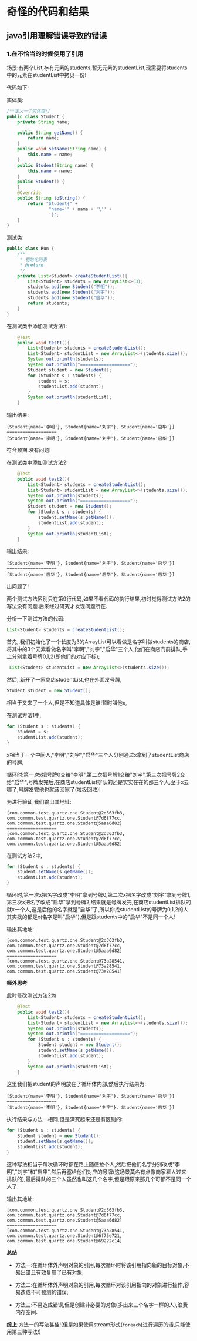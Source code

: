# 奇怪的代码和结果

## java引用理解错误导致的错误

### 1.在不恰当的时候使用了引用

场景:有两个List,存有元素的students,暂无元素的studentList,现需要将students中的元素在studentList中拷贝一份!

代码如下:

实体类:

```java
/**定义一个实体类*/
public class Student {
    private String name;

    public String getName() {
        return name;
    }
    public void setName(String name) {
        this.name = name;
    }
    public Student(String name) {
        this.name = name;
    }
    public Student() {
    }
    @Override
    public String toString() {
        return "Student{" +
                "name='" + name + '\'' +
                '}';
    }
}
```

测试类:

```java
public class Run {
    /**
     * 初始化列表
     * @return
     */
    private List<Student> createStudentList(){
        List<Student> students = new ArrayList<>(3);
        students.add(new Student("李明"));
        students.add(new Student("刘宇"));
        students.add(new Student("启华"));
        return students;
    }
}
```

在测试类中添加测试方法1:

```java
    @Test
    public void test1(){
        List<Student> students = createStudentList();
        List<Student> studentList = new ArrayList<>(students.size());
        System.out.println(students);
        System.out.println("===================");
        Student student = new Student();
        for (Student s : students) {
            student = s;
            studentList.add(student);
        }
        System.out.println(studentList);
    }
```

输出结果:

```
[Student{name='李明'}, Student{name='刘宇'}, Student{name='启华'}]
===================
[Student{name='李明'}, Student{name='刘宇'}, Student{name='启华'}]
```

符合预期,没有问题!

在测试类中添加测试方法2:

```java
    @Test
    public void test2(){
        List<Student> students = createStudentList();
        List<Student> studentList = new ArrayList<>(students.size());
        System.out.println(students);
        System.out.println("===================");
        Student student = new Student();
        for (Student s : students) {
            student.setName(s.getName());
            studentList.add(student);
        }
        System.out.println(studentList);
    }
```

输出结果:

```
[Student{name='李明'}, Student{name='刘宇'}, Student{name='启华'}]
===================
[Student{name='启华'}, Student{name='启华'}, Student{name='启华'}]
```

出问题了!

两个测试方法区别只在第9行代码,如果不看代码的执行结果,初时觉得测试方法2的写法没有问题.后来经过研究才发现问题所在.

分析一下测试方法的代码:

```java
List<Student> students = createStudentList();
```

首先,,我们初始化了一个长度为3的ArrayList可以看做是名字叫做students的商店,将其中的3个元素看做名字叫"李明","刘宇","启华"三个人,他们在商店门前排队,手上分别拿着号牌0,1,2(即他们的对应下标);

```java
 List<Student> studentList = new ArrayList<>(students.size());
```

然后,,新开了一家商店studentList,也在外面发号牌,

```java
Student student = new Student();
```

相当于又来了一个人,但是不知道具体是谁!暂时叫他x,

在测试方法1中,

```java
for (Student s : students) {
    student = s;
    studentList.add(student);
}
```

x相当于一个中间人,"李明","刘宇","启华"三个人分别通过x拿到了studentList商店的号牌;

循环时:第一次x把号牌0交给"李明",第二次把号牌1交给"刘宇",第三次把号牌2交给"启华",号牌发完后,在商店studentList排队的还是实实在在的那三个人,至于x去哪了,号牌发完他也就该回家了(垃圾回收)!

为进行验证,我们输出其地址:

```
[com.common.test.quartz.one.Student@2d363fb3, com.common.test.quartz.one.Student@7d6f77cc, com.common.test.quartz.one.Student@5aaa6d82]
===================
[com.common.test.quartz.one.Student@2d363fb3, com.common.test.quartz.one.Student@7d6f77cc, com.common.test.quartz.one.Student@5aaa6d82]
```



在测试方法2中,

```java
for (Student s : students) {
    student.setName(s.getName());
    studentList.add(student);
}
```

循环时,第一次x把名字改成"李明"拿到号牌0,第二次x把名字改成"刘宇"拿到号牌1,第三次x把名字改成"启华"拿到号牌2,结果就是号牌发完,在商店studentList排队的就x一个人,这是后他的名字就是"启华"了,所以你找studentList的号牌为0,1,2的人其实找的都是x(名字是叫"启华"),但是跟students中的"启华"不是同一个人!

输出其地址:

```
[com.common.test.quartz.one.Student@2d363fb3, com.common.test.quartz.one.Student@7d6f77cc, com.common.test.quartz.one.Student@5aaa6d82]
===================
[com.common.test.quartz.one.Student@73a28541, com.common.test.quartz.one.Student@73a28541, com.common.test.quartz.one.Student@73a28541]
```

**额外思考**

此时修改测试方法2为

```java
    @Test
    public void test2(){
        List<Student> students = createStudentList();
        List<Student> studentList = new ArrayList<>(students.size());
        System.out.println(students);
        System.out.println("===================");
        for (Student s : students) {
            Student student = new Student();
            student.setName(s.getName());
            studentList.add(student);
        }
        System.out.println(studentList);
    }
```

这里我们把student的声明放在了循环体内部,然后执行结果为:

```
[Student{name='李明'}, Student{name='刘宇'}, Student{name='启华'}]
===================
[Student{name='李明'}, Student{name='刘宇'}, Student{name='启华'}]
```

执行结果与方法一相同,但是深究起来还是有区别的:

```java
for (Student s : students) {
    Student student = new Student();
    student.setName(s.getName());
    studentList.add(student);
}
```

这种写法相当于每次循环时都在路上随便拉个人,然后把他们名字分别改成"李明","刘宇"和"启华",然后再塞给他们对应的号牌(这场景莫名有点像商家雇人过来排队的),最后排队的三个人虽然也叫这几个名字,但是跟原来那几个可都不是同一个人了.

输出其地址:

```
[com.common.test.quartz.one.Student@2d363fb3, com.common.test.quartz.one.Student@7d6f77cc, com.common.test.quartz.one.Student@5aaa6d82]
===================
[com.common.test.quartz.one.Student@73a28541, com.common.test.quartz.one.Student@6f75e721, com.common.test.quartz.one.Student@69222c14]
```

**总结**

* 方法一:在循环体外声明对象的引用,每次循环时将该引用指向新的目标对象,不易出错且有效复用了已有对象;

* 方法二:在循坏体外声明对象的引用,每次循环对该引用指向的对象进行操作,容易造成不可预测的错误;

* 方法三:不易造成错误,但是创建非必要的对象(多出来三个名字一样的人),浪费内存空间.

**综上**:方法一的写法甚佳!(但是如果使用stream形式(`foreach`)进行遍历的话,只能使用第三种写法!)



